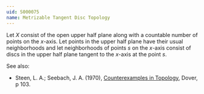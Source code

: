 ```yaml
---
uid: S000075
name: Metrizable Tangent Disc Topology
---
```

Let $X$ consist of the open upper half plane along with a countable number of points on the $x$-axis. Let points in the upper half plane have their usual neighborhoods and let neighborhoods of points $s$ on the $x$-axis consist of discs in the upper half plane tangent to the $x$-axis at the point $s$.

See also:

* Steen, L. A.; Seebach, J. A. (1970), [Counterexamples in Topology](http://books.google.com/books/about/Counterexamples_in_Topology.html?id=DkEuGkOtSrUC), Dover, p 103.

